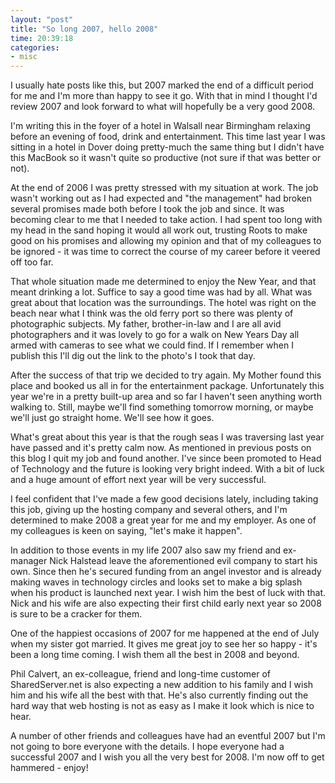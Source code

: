 ```yaml
---
layout: "post"
title: "So long 2007, hello 2008"
time: 20:39:18
categories: 
- misc
---
```

<p>I usually hate posts like this, but 2007 marked the end of a difficult period for me and I'm more than happy to see it go. With that in mind I thought I'd review 2007 and look forward to what will hopefully be a very good 2008.</p>
<p>I'm writing this in the foyer of a hotel in Walsall near Birmingham relaxing before an evening of food, drink and entertainment. This time last year I was sitting in a hotel in Dover doing pretty-much the same thing but I didn't have this MacBook so it wasn't quite so productive (not sure if that was better or not).</p>
<p>At the end of 2006 I was pretty stressed with my situation at work. The job wasn't working out as I had expected and "the management" had broken several promises made both before I took the job and since. It was becoming clear to me that I needed to take action. I had spent too long with my head in the sand hoping it would all work out, trusting Roots to make good on his promises and allowing my opinion and that of my colleagues to be ignored - it was time to correct the course of my career before it veered off too far.</p>
<p>That whole situation made me determined to enjoy the New Year, and that meant drinking a lot. Suffice to say a good time was had by all. What was great about that location was the surroundings. The hotel was right on the beach near what I think was the old ferry port so there was plenty of photographic subjects. My father, brother-in-law and I are all avid photographers and it was lovely to go for a walk on New Years Day all armed with cameras to see what we could find. If I remember when I publish this I'll dig out the link to the photo's I took that day.</p>
<p>After the success of that trip we decided to try again. My Mother found this place and booked us all in for the entertainment package. Unfortunately this year we're in a pretty built-up area and so far I haven't seen anything worth walking to. Still, maybe we'll find something tomorrow morning, or maybe we'll just go straight home. We'll see how it goes.</p>
<p>What's great about this year is that the rough seas I was traversing last year have passed and it's pretty calm now. As mentioned in previous posts on this blog I quit my job and found another. I've since been promoted to Head of Technology and the future is looking very bright indeed. With a bit of luck and a huge amount of effort next year will be very successful.</p>
<p>I feel confident that I've made a few good decisions lately, including taking this job, giving up the hosting company and several others, and I'm determined to make 2008 a great year for me and my employer. As one of my colleagues is keen on saying, "let's make it happen".</p>
<p>In addition to those events in my life 2007 also saw my friend and ex-manager Nick Halstead leave the aforementioned evil company to start his own. Since then he's secured funding from an angel investor and is already making waves in technology circles and looks set to make a big splash when his product is launched next year. I wish him the best of luck with that. Nick and his wife are also expecting their first child early next year so 2008 is sure to be a cracker for them.</p>
<p>One of the happiest occasions of 2007 for me happened at the end of July when my sister got married. It gives me great joy to see her so happy - it's been a long time coming. I wish them all the best in 2008 and beyond.</p>
<p>Phil Calvert, an ex-colleague, friend and long-time customer of SharedServer.net is also expecting a new addition to his family and I wish him and his wife all the best with that. He's also currently finding out the hard way that web hosting is not as easy as I make it look which is nice to hear.</p>
<p>A number of other friends and colleagues have had an eventful 2007 but I'm not going to bore everyone with the details. I hope everyone had a successful 2007 and I wish you all the very best for 2008. I'm now off to get hammered - enjoy!</p>
